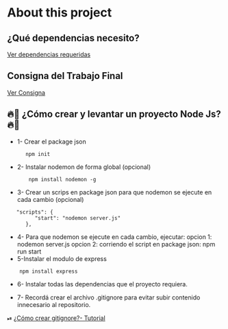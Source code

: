 # About this project


## ¿Qué dependencias necesito?

[Ver dependencias requeridas](./dependencias)

## Consigna del Trabajo Final

[Ver Consigna](./dependencias)

## 🔥📲 ¿Cómo crear y levantar un proyecto Node Js? 🔥📲
 * 1- Crear el package json
```
      npm init
```    
 * 2- Instalar nodemon de forma global (opcional)
```
       npm install nodemon -g
```
 * 3- Crear un scrips en package json para que nodemon se ejecute en cada cambio (opcional)
```
   "scripts": {
         "start": "nodemon server.js"
      },
 ```
* 4- Para que nodemon se ejecute en cada cambio, ejecutar:
    opcion 1: nodemon server.js
    opcion 2: corriendo el script en package json: npm run start
* 5-Instalar el modulo de express
  
``` 
    npm install express
```
* 6- Instalar todas las dependencias que el proyecto requiera.


* 7- Recordá crear el archivo .gitignore para evitar subir contenido innecesario al repositorio.

 ⏯ [¿Cómo crear gitignore?- Tutorial](https://youtu.be/5tP1Ra73c38)
    




